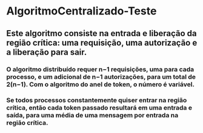 # AlgoritmoCentralizado-Teste

## Este algoritmo consiste na entrada e liberação da região crítica: uma requisição, uma autorização e a liberação para sair. 
### O algoritmo distribuído requer n−1 requisições, uma para cada processo, e um adicional de n−1 autorizações, para um total de 2(n−1). Com o algoritmo do anel de token, o número é variável.
### Se todos processos constantemente quiser entrar na região crítica, então cada token passado resultará em uma entrada e saída, para uma média de uma mensagem por entrada na região crítica.
